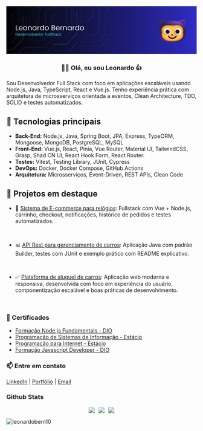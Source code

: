<div align="center">
  <img width="1000px" src="public/banner-git.gif" alt="Header" />
</div>
<h3 align="center">🙋‍♂️ Olá, eu sou Leonardo 👍</h3> 
Sou Desenvolvedor Full Stack com foco em aplicações escaláveis usando Node.js, Java, TypeScript, React e Vue.js. Tenho experiência prática com arquitetura de microsserviços orientada a eventos, Clean Architecture, TDD, SOLID e testes automatizados.

## 🚀 Tecnologias principais

- **Back-End:** Node.js, Java, Spring Boot, JPA, Express, TypeORM, Mongoose, MongoDB, PostgreSQL, MySQL
- **Front-End:** Vue.js, React, Pinia, Vue Router, Material UI, TailwindCSS, Grasp, Shad CN UI, React Hook Form, React Router.
- **Testes:** Vitest, Testing Library, JUnit, Cypress
- **DevOps:** Docker, Docker Compose, GitHub Actions
- **Arquitetura:** Microsserviços, Event-Driven, REST APIs, Clean Code

## 💼 Projetos em destaque

- 🔧 [Sistema de E-commerce para relógios](https://github.com/Leonardobern10/Ecommerce_FullStack_Node_Vuejs): Fullstack com Vue + Node.js, carrinho, checkout, notificações, histórico de pedidos e testes automatizados.
</br>

- 📊 [API Rest para gerenciamento de carros](https://github.com/Leonardobern10/Car-management-api): Aplicação Java com padrão Builder, testes com JUnit e exemplo prático com README explicativo.
</br>

- ✅ [Plataforma de aluguel de carros](https://github.com/Leonardobern10/CarRent): Aplicação web moderna e responsiva, desenvolvida com foco em experiência do usuário, componentização escalável e boas práticas de desenvolvimento.
</br>

<h3>🧾 Certificados </h3>

- [Formação Node.js Fundamentals - DIO](https://hermes.dio.me/certificates/QL2WPIXG.pdf)
- [Programação de Sistemas de Informação - Estácio](https://certificado.estacio.br/5b636a17358a104d811d88a)
- [Programação para Internet - Estácio](https://certificado.estacio.br/edafb738fdbf1da2d60a7da)
- [Formação Javascript Developer - DIO](https://hermes.dio.me/certificates/70AF32AF.pdf)

<h3>📫 Entre em contato</h3>

[LinkedIn](https://www.linkedin.com/in/leonardobernardo-dev/) | [Portfólio](https://portfolio-leonardo25.vercel.app/) | [Email](leonardo.bernardo2658@gmail.com)

<h3>Github Stats</h3>
<div align="center" style="display: flex; justify-content: center; gap: 10px; flex-wrap: wrap;">
  <img src="https://github-readme-stats.vercel.app/api?username=Leonardobern10&theme=aura&hide_border=true&include_all_commits=true&count_private=false" />
  <img src="https://github-readme-streak-stats.herokuapp.com/?user=Leonardobern10&theme=aura&hide_border=true" />
  <img src="https://github-readme-stats.vercel.app/api/top-langs/?username=Leonardobern10&theme=aura&hide_border=true&include_all_commits=true&count_private=false&layout=compact" />
</div>

<p align="left"> <img src="https://komarev.com/ghpvc/?username=leonardobern10&label=Profile%20views&color=8c00ff&style=flat" alt="leonardobern10" /> </p>
